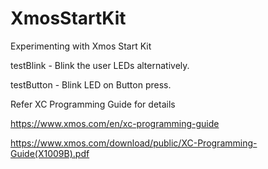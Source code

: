 XmosStartKit
============

Experimenting with Xmos Start Kit

testBlink - Blink the user LEDs alternatively. 


testButton - Blink LED on Button press. 


Refer XC Programming Guide for details

https://www.xmos.com/en/xc-programming-guide   

https://www.xmos.com/download/public/XC-Programming-Guide(X1009B).pdf
